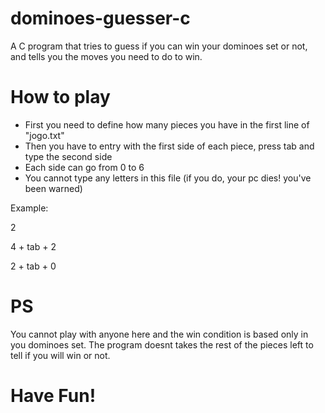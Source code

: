 # dominoes-guesser-c
A C program that tries to guess if you can win your dominoes set or not, and tells you the moves you need to do to win.

# How to play
- First you need to define how many pieces you have in the first line of "jogo.txt"
- Then you have to entry with the first side of each piece, press tab and type the second side
- Each side can go from 0 to 6
- You cannot type any letters in this file (if you do, your pc dies! you've been warned)

Example:

2

4 + tab + 2

2 + tab + 0

# PS
You cannot play with anyone here and the win condition is based only in you dominoes set. The program doesnt takes the rest of the pieces left to tell if you will win or not.

# Have Fun!
